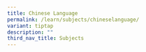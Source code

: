 ```yaml
---
title: Chinese Language
permalink: /learn/subjects/chineselanguage/
variant: tiptap
description: ""
third_nav_title: Subjects
---
```

